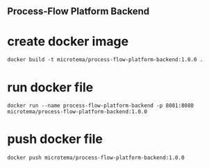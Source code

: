 ## Process-Flow Platform Backend

# create docker image
`docker build -t microtema/process-flow-platform-backend:1.0.0 .`

# run docker file
`docker run --name process-flow-platform-backend -p 8081:8080 microtema/process-flow-platform-backend:1.0.0`

# push docker file
`docker push microtema/process-flow-platform-backend:1.0.0`
